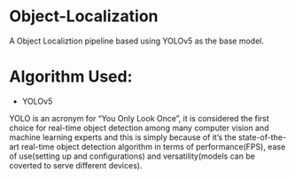 # Object-Localization

A Object Localiztion pipeline based using YOLOv5 as the base model.

# Algorithm Used:

- YOLOv5

YOLO is an acronym for “You Only Look Once”, it is considered the first choice for real-time object detection among many computer vision and machine learning experts and this is simply because of it’s the state-of-the-art real-time object detection algorithm in terms of performance(FPS), ease of use(setting up and configurations) and versatility(models can be coverted to serve different devices).

